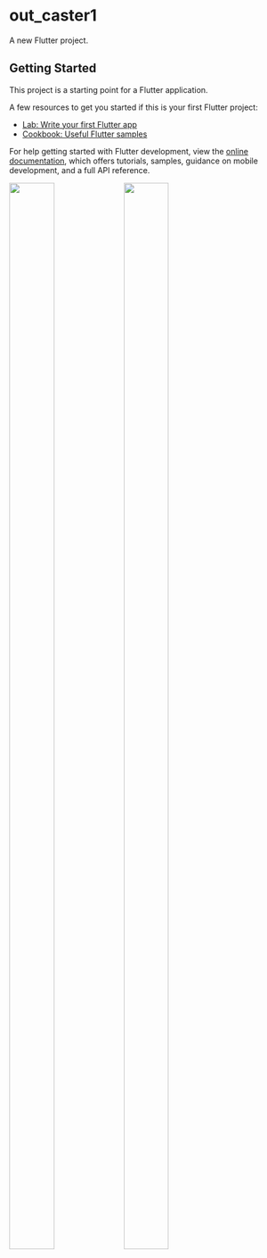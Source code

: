 # out_caster1

A new Flutter project.

## Getting Started

This project is a starting point for a Flutter application.

A few resources to get you started if this is your first Flutter project:

- [Lab: Write your first Flutter app](https://docs.flutter.dev/get-started/codelab)
- [Cookbook: Useful Flutter samples](https://docs.flutter.dev/cookbook)

For help getting started with Flutter development, view the
[online documentation](https://docs.flutter.dev/), which offers tutorials,
samples, guidance on mobile development, and a full API reference.


<p>

  

<img src="https://user-images.githubusercontent.com/119837659/236798620-6ff7bcec-3620-47b2-aaca-31ffe0601139.png"
 height="70%" width="40%">
 <img src="https://user-images.githubusercontent.com/119837659/236798914-7b8eecdf-a987-42c8-ad32-5dcaa9896f4c.png"
 height="70%" width="40%">
 
 
   



</p>

